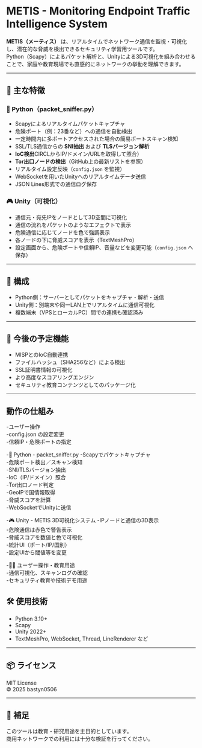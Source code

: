 # METIS - Monitoring Endpoint Traffic Intelligence System

**METIS（メーティス）** は、リアルタイムでネットワーク通信を監視・可視化し、潜在的な脅威を検出できるセキュリティ学習用ツールです。  
Python（Scapy）によるパケット解析と、Unityによる3D可視化を組み合わせることで、家庭や教育現場でも直感的にネットワークの挙動を理解できます。

---

## 🔰 主な特徴

### 🐍 Python（packet_sniffer.py）
- Scapyによるリアルタイムパケットキャプチャ
- 危険ポート（例：23番など）への通信を自動検出
- 一定時間内に多ポートアクセスされた場合の簡易ポートスキャン検知
- SSL/TLS通信からの **SNI抽出** および **TLSバージョン解析**
- **IoC検出**CIRCLからIP/ドメイン/URLを取得して照合）
- **Tor出口ノードの検出**（GitHub上の最新リストを参照）
- リアルタイム設定反映（`config.json` を監視）
- WebSocketを用いたUnityへのリアルタイムデータ送信
- JSON Lines形式での通信ログ保存

### 🎮 Unity（可視化）
- 通信元・宛先IPをノードとして3D空間に可視化
- 通信の流れをパケットのようなエフェクトで表示
- 危険通信に応じてノードを色で強調表示
- 各ノードの下に脅威スコアを表示（TextMeshPro）
- 設定画面から、危険ポートや信頼IP、音量などを変更可能（`config.json` へ保存）

---

## 🧩 構成

- Python側：サーバーとしてパケットをキャプチャ・解析・送信
- Unity側：別端末や同一LAN上でリアルタイムに通信可視化
- 複数端末（VPSとローカルPC）間での連携も確認済み

---

## 🚀 今後の予定機能
- MISPとのIoC自動連携
- ファイルハッシュ（SHA256など）による検出
- SSL証明書情報の可視化
- より高度なスコアリングエンジン
- セキュリティ教育コンテンツとしてのパッケージ化

---

##  動作の仕組み


-ユーザー操作         
-config.json の設定変更     
-信頼IP・危険ポートの指定
            
            
-🐍 Python - packet_sniffer.py 
-Scapyでパケットキャプチャ     
-危険ポート検出／スキャン検知   
-SNI/TLSバージョン抽出        
-IoC（IP/ドメイン）照合       
-Tor出口ノード判定            
-GeoIPで国情報取得            
-脅威スコアを計算             
-WebSocketでUnityに送信       
             

-🎮 Unity - METIS 3D可視化システム
-IPノードと通信の3D表示        
-危険通信は赤色で警告表示      
-脅威スコアを数値と色で可視化   
-統計UI（ポート/IP/国別）      
-設定UIから閾値等を変更        

             

-👨‍💻 ユーザー操作・教育用途      
-通信可視化、スキャンログの確認   
-セキュリティ教育や技術デモ用途  







## 🛠 使用技術

- Python 3.10+
- Scapy
- Unity 2022+
- TextMeshPro, WebSocket, Thread, LineRenderer など

---

## 📦 ライセンス

MIT License  
© 2025 bastyn0506

---

## 💬 補足

このツールは教育・研究用途を主目的としています。  
商用ネットワークでの利用には十分な検証を行ってください。
